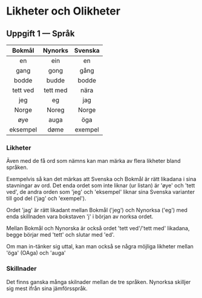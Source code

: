# Likheter och Olikheter

## Uppgift 1 — Språk

| **Bokmål** | **Nynorks** | **Svenska** |
| :-: | :-: | :-: |
| en | ein | en |
| gang | gong | gång |
| bodde | budde | bodde |
| tett ved | tett med | nära |
| jeg | eg | jag |
| Norge | Noreg | Norge |
| øye | auga | öga |
| eksempel | døme | exempel |

### Likheter

Även med de få ord som nämns kan man märka av flera likheter bland språken.

Еxempelvis så kan det märkas att Svenska och Bokmål är rätt likadana i sina stavningar av ord. Det enda ordet som inte liknar (ur listan) är 'øye' och 'tett ved', de andra orden som 'jeg' och 'eksempel' liknar sina Svenska varianter till god del ('jag' och 'exempel').

Ordet 'jag' är rätt likadant mellan Bokmål ('jeg') och Nynorksa ('eg') med enda skillnaden vara bokstaven 'j' i början av norksa ordet.

Mellan Bokmål och Nynorska är också ordet 'tett ved'/'tett med' likadana, begge börjar med 'tett' och slutar med 'ed'.

Om man in-tänker sig uttal, kan man också se några möjliga likheter mellan 'öga' (OAga) och 'auga'

### Skillnader

Det finns ganska många skilnader mellan de tre språken. Nynorksa skilljer sig mest ifrån sina jämförsspråk. 

